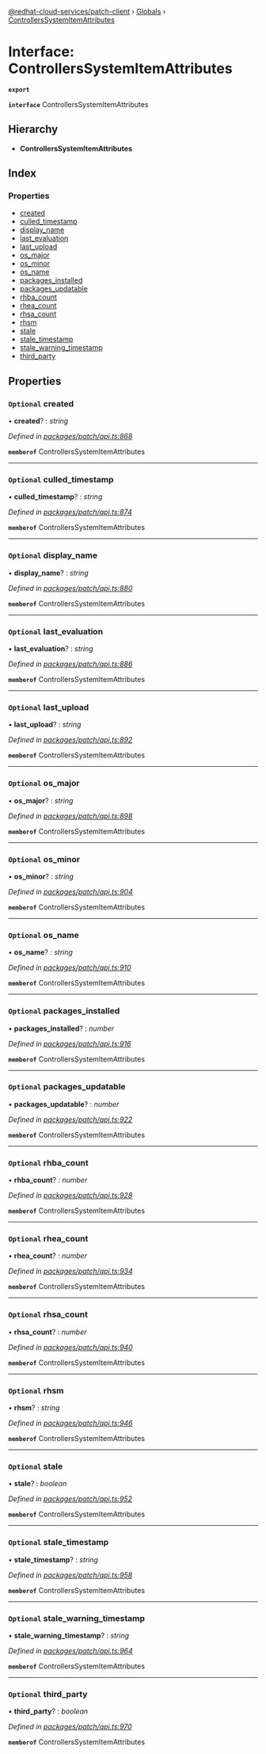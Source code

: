 [@redhat-cloud-services/patch-client](../README.md) › [Globals](../globals.md) › [ControllersSystemItemAttributes](controllerssystemitemattributes.md)

# Interface: ControllersSystemItemAttributes

**`export`** 

**`interface`** ControllersSystemItemAttributes

## Hierarchy

* **ControllersSystemItemAttributes**

## Index

### Properties

* [created](controllerssystemitemattributes.md#optional-created)
* [culled_timestamp](controllerssystemitemattributes.md#optional-culled_timestamp)
* [display_name](controllerssystemitemattributes.md#optional-display_name)
* [last_evaluation](controllerssystemitemattributes.md#optional-last_evaluation)
* [last_upload](controllerssystemitemattributes.md#optional-last_upload)
* [os_major](controllerssystemitemattributes.md#optional-os_major)
* [os_minor](controllerssystemitemattributes.md#optional-os_minor)
* [os_name](controllerssystemitemattributes.md#optional-os_name)
* [packages_installed](controllerssystemitemattributes.md#optional-packages_installed)
* [packages_updatable](controllerssystemitemattributes.md#optional-packages_updatable)
* [rhba_count](controllerssystemitemattributes.md#optional-rhba_count)
* [rhea_count](controllerssystemitemattributes.md#optional-rhea_count)
* [rhsa_count](controllerssystemitemattributes.md#optional-rhsa_count)
* [rhsm](controllerssystemitemattributes.md#optional-rhsm)
* [stale](controllerssystemitemattributes.md#optional-stale)
* [stale_timestamp](controllerssystemitemattributes.md#optional-stale_timestamp)
* [stale_warning_timestamp](controllerssystemitemattributes.md#optional-stale_warning_timestamp)
* [third_party](controllerssystemitemattributes.md#optional-third_party)

## Properties

### `Optional` created

• **created**? : *string*

*Defined in [packages/patch/api.ts:868](https://github.com/RedHatInsights/javascript-clients/blob/646862f/packages/patch/api.ts#L868)*

**`memberof`** ControllersSystemItemAttributes

___

### `Optional` culled_timestamp

• **culled_timestamp**? : *string*

*Defined in [packages/patch/api.ts:874](https://github.com/RedHatInsights/javascript-clients/blob/646862f/packages/patch/api.ts#L874)*

**`memberof`** ControllersSystemItemAttributes

___

### `Optional` display_name

• **display_name**? : *string*

*Defined in [packages/patch/api.ts:880](https://github.com/RedHatInsights/javascript-clients/blob/646862f/packages/patch/api.ts#L880)*

**`memberof`** ControllersSystemItemAttributes

___

### `Optional` last_evaluation

• **last_evaluation**? : *string*

*Defined in [packages/patch/api.ts:886](https://github.com/RedHatInsights/javascript-clients/blob/646862f/packages/patch/api.ts#L886)*

**`memberof`** ControllersSystemItemAttributes

___

### `Optional` last_upload

• **last_upload**? : *string*

*Defined in [packages/patch/api.ts:892](https://github.com/RedHatInsights/javascript-clients/blob/646862f/packages/patch/api.ts#L892)*

**`memberof`** ControllersSystemItemAttributes

___

### `Optional` os_major

• **os_major**? : *string*

*Defined in [packages/patch/api.ts:898](https://github.com/RedHatInsights/javascript-clients/blob/646862f/packages/patch/api.ts#L898)*

**`memberof`** ControllersSystemItemAttributes

___

### `Optional` os_minor

• **os_minor**? : *string*

*Defined in [packages/patch/api.ts:904](https://github.com/RedHatInsights/javascript-clients/blob/646862f/packages/patch/api.ts#L904)*

**`memberof`** ControllersSystemItemAttributes

___

### `Optional` os_name

• **os_name**? : *string*

*Defined in [packages/patch/api.ts:910](https://github.com/RedHatInsights/javascript-clients/blob/646862f/packages/patch/api.ts#L910)*

**`memberof`** ControllersSystemItemAttributes

___

### `Optional` packages_installed

• **packages_installed**? : *number*

*Defined in [packages/patch/api.ts:916](https://github.com/RedHatInsights/javascript-clients/blob/646862f/packages/patch/api.ts#L916)*

**`memberof`** ControllersSystemItemAttributes

___

### `Optional` packages_updatable

• **packages_updatable**? : *number*

*Defined in [packages/patch/api.ts:922](https://github.com/RedHatInsights/javascript-clients/blob/646862f/packages/patch/api.ts#L922)*

**`memberof`** ControllersSystemItemAttributes

___

### `Optional` rhba_count

• **rhba_count**? : *number*

*Defined in [packages/patch/api.ts:928](https://github.com/RedHatInsights/javascript-clients/blob/646862f/packages/patch/api.ts#L928)*

**`memberof`** ControllersSystemItemAttributes

___

### `Optional` rhea_count

• **rhea_count**? : *number*

*Defined in [packages/patch/api.ts:934](https://github.com/RedHatInsights/javascript-clients/blob/646862f/packages/patch/api.ts#L934)*

**`memberof`** ControllersSystemItemAttributes

___

### `Optional` rhsa_count

• **rhsa_count**? : *number*

*Defined in [packages/patch/api.ts:940](https://github.com/RedHatInsights/javascript-clients/blob/646862f/packages/patch/api.ts#L940)*

**`memberof`** ControllersSystemItemAttributes

___

### `Optional` rhsm

• **rhsm**? : *string*

*Defined in [packages/patch/api.ts:946](https://github.com/RedHatInsights/javascript-clients/blob/646862f/packages/patch/api.ts#L946)*

**`memberof`** ControllersSystemItemAttributes

___

### `Optional` stale

• **stale**? : *boolean*

*Defined in [packages/patch/api.ts:952](https://github.com/RedHatInsights/javascript-clients/blob/646862f/packages/patch/api.ts#L952)*

**`memberof`** ControllersSystemItemAttributes

___

### `Optional` stale_timestamp

• **stale_timestamp**? : *string*

*Defined in [packages/patch/api.ts:958](https://github.com/RedHatInsights/javascript-clients/blob/646862f/packages/patch/api.ts#L958)*

**`memberof`** ControllersSystemItemAttributes

___

### `Optional` stale_warning_timestamp

• **stale_warning_timestamp**? : *string*

*Defined in [packages/patch/api.ts:964](https://github.com/RedHatInsights/javascript-clients/blob/646862f/packages/patch/api.ts#L964)*

**`memberof`** ControllersSystemItemAttributes

___

### `Optional` third_party

• **third_party**? : *boolean*

*Defined in [packages/patch/api.ts:970](https://github.com/RedHatInsights/javascript-clients/blob/646862f/packages/patch/api.ts#L970)*

**`memberof`** ControllersSystemItemAttributes

